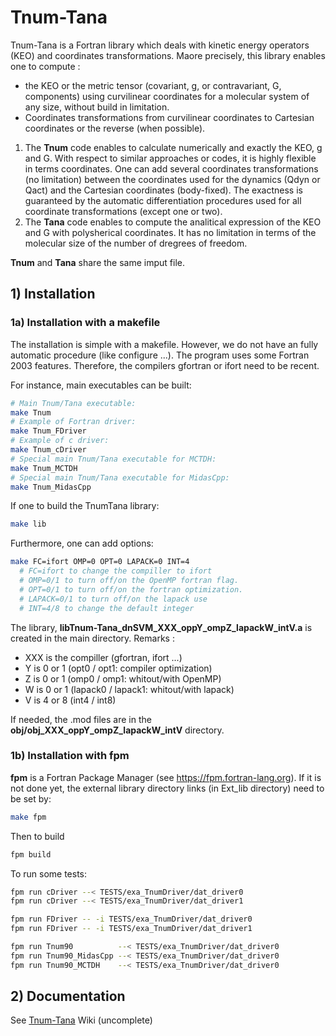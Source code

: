 # Tnum-Tana


Tnum-Tana is a Fortran library which deals with kinetic energy operators (KEO) and coordinates transformations.
Maore precisely, this library enables one to compute :

- the KEO or the metric tensor (covariant, g, or contravariant, G, components) using curvilinear coordinates for a molecular system of any size, without build in limitation.
- Coordinates transformations from curvilinear coordinates to Cartesian coordinates or the reverse (when possible). 

1. The **Tnum** code enables to calculate numerically and exactly the KEO, g and G. With respect to similar approaches or codes, it is highly flexible in terms coordinates. One can add several coordinates transformations (no limitation) between the coordinates used for the dynamics (Qdyn or Qact) and the Cartesian coordinates (body-fixed).
The exactness is guaranteed by the automatic differentiation procedures used for all coordinate transformations (except one or two).
2. The **Tana** code enables to compute the analitical expression of the KEO and G with polysherical coordinates. It has no limitation in terms of the molecular size of the number of dregrees of freedom.

**Tnum** and **Tana** share the same imput file.

## 1) Installation

### 1a) Installation with a makefile

The installation is simple with a makefile. However, we do not have an fully automatic procedure (like configure ...). The program uses some Fortran 2003 features. Therefore, the compilers gfortran or ifort need to be recent.

For instance, main executables can be built:

```bash
# Main Tnum/Tana executable:
make Tnum
# Example of Fortran driver:
make Tnum_FDriver
# Example of c driver:
make Tnum_cDriver
# Special main Tnum/Tana executable for MCTDH:
make Tnum_MCTDH
# Special main Tnum/Tana executable for MidasCpp:
make Tnum_MidasCpp
```

If one to build the TnumTana library:

```bash
make lib
```

Furthermore, one can add options:

```bash
make FC=ifort OMP=0 OPT=0 LAPACK=0 INT=4
  # FC=ifort to change the compiller to ifort
  # OMP=0/1 to turn off/on the OpenMP fortran flag.
  # OPT=0/1 to turn off/on the fortran optimization.
  # LAPACK=0/1 to turn off/on the lapack use
  # INT=4/8 to change the default integer
```

The library, **libTnum-Tana_dnSVM_XXX_oppY_ompZ_lapackW_intV.a** is created in the main directory.
Remarks : 

- XXX is the compiller (gfortran, ifort ...)
- Y is 0 or 1 (opt0 / opt1: compiler optimization)
- Z is 0 or 1 (omp0 / omp1: whitout/with OpenMP)
- W is 0 or 1 (lapack0 / lapack1: whitout/with lapack)
- V is 4 or 8 (int4 / int8)

If needed, the .mod files are in the **obj/obj_XXX_oppY_ompZ_lapackW_intV** directory.

### 1b) Installation with fpm

**fpm** is a Fortran Package Manager (see https://fpm.fortran-lang.org).
If it is not done yet, the external library directory links (in Ext_lib directory) need to be set by:

```bash
make fpm
```

Then to build 

```bash
fpm build
```

To run some tests:

```bash
fpm run cDriver --< TESTS/exa_TnumDriver/dat_driver0
fpm run cDriver --< TESTS/exa_TnumDriver/dat_driver1

fpm run FDriver -- -i TESTS/exa_TnumDriver/dat_driver0
fpm run FDriver -- -i TESTS/exa_TnumDriver/dat_driver1

fpm run Tnum90          --< TESTS/exa_TnumDriver/dat_driver0
fpm run Tnum90_MidasCpp --< TESTS/exa_TnumDriver/dat_driver0
fpm run Tnum90_MCTDH    --< TESTS/exa_TnumDriver/dat_driver0
```

## 2) Documentation

See [Tnum-Tana](https://github.com/lauvergn/Tnum-Tana/wiki) Wiki (uncomplete)
